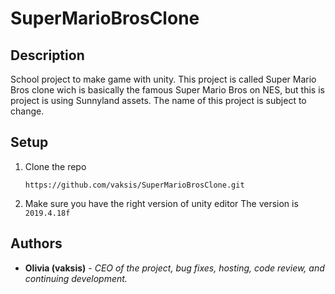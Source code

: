 # SuperMarioBrosClone

## Description

School project to make game with unity. 
This project is called Super Mario Bros clone wich is basically the famous Super Mario Bros on NES, but this is project is using Sunnyland assets. 
The name of this project is subject to change.


## Setup

1. Clone the repo

      `https://github.com/vaksis/SuperMarioBrosClone.git`
  
2. Make sure you have the right version of unity editor
  The version is `2019.4.18f`
  
  
## Authors

* **Olivia (vaksis)** - *CEO of the project, bug fixes, hosting, code review, and continuing development.* 

